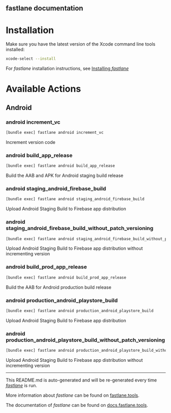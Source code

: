 fastlane documentation
----

# Installation

Make sure you have the latest version of the Xcode command line tools installed:

```sh
xcode-select --install
```

For _fastlane_ installation instructions, see [Installing _fastlane_](https://docs.fastlane.tools/#installing-fastlane)

# Available Actions

## Android

### android increment_vc

```sh
[bundle exec] fastlane android increment_vc
```

Increment version code

### android build_app_release

```sh
[bundle exec] fastlane android build_app_release
```

Build the AAB and APK for Android staging build release

### android staging_android_firebase_build

```sh
[bundle exec] fastlane android staging_android_firebase_build
```

Upload Android Staging Build to Firebase app distribution

### android staging_android_firebase_build_without_patch_versioning

```sh
[bundle exec] fastlane android staging_android_firebase_build_without_patch_versioning
```

Upload Android Staging Build to Firebase app distribution without incrementing version

### android build_prod_app_release

```sh
[bundle exec] fastlane android build_prod_app_release
```

Build the AAB for Android production build release

### android production_android_playstore_build

```sh
[bundle exec] fastlane android production_android_playstore_build
```

Upload Android Staging Build to Firebase app distribution

### android production_android_playstore_build_without_patch_versioning

```sh
[bundle exec] fastlane android production_android_playstore_build_without_patch_versioning
```

Upload Android Staging Build to Firebase app distribution without incrementing version

----

This README.md is auto-generated and will be re-generated every time [_fastlane_](https://fastlane.tools) is run.

More information about _fastlane_ can be found on [fastlane.tools](https://fastlane.tools).

The documentation of _fastlane_ can be found on [docs.fastlane.tools](https://docs.fastlane.tools).
